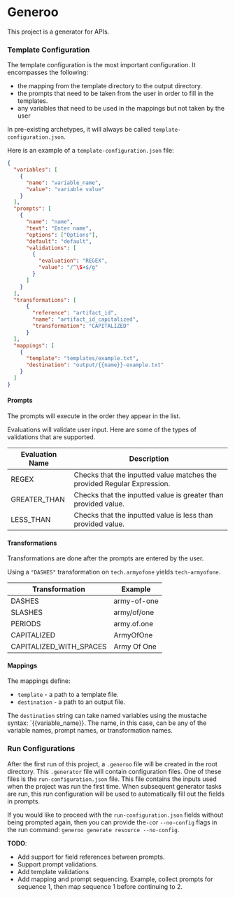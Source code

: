 # Generoo

This project is a generator for APIs.

### Template Configuration

The template configuration is the most important configuration. It encompasses the following:
* the mapping from the template directory to the output directory.
* the prompts that need to be taken from the user in order to fill in the templates.
* any variables that need to be used in the mappings but not taken by the user

In pre-existing archetypes, it will always be called `template-configuration.json`.

Here is an example of a `template-configuration.json` file:

```json
{
  "variables": [
    {
      "name": "variable_name",
      "value": "variable value"
    }
  ],
  "prompts": [
    {
      "name": "name",
      "text": "Enter name",
      "options": ["Options"],
      "default": "default",
      "validations": [
        {
          "evaluation": "REGEX",
          "value": "/^\S+$/g"
        }
      ]
    }
  ],
  "transformations": [
      {
        "reference": "artifact_id",
        "name": "artifact_id_capitalized",
        "transformation": "CAPITALIZED"
      }
  ],
  "mappings": [
    {
      "template": "templates/example.txt",
      "destination": "output/{{name}}-example.txt"
    }
  ]
}
```

#### Prompts

The prompts will execute in the order they appear in the list.

Evaluations will validate user input. Here are some of the types of validations that are supported.

| Evaluation Name | Description |
| --- | --- |
| REGEX | Checks that the inputted value matches the provided Regular Expression. |
| GREATER_THAN | Checks that the inputted value is greater than provided value.  |
| LESS_THAN | Checks that the inputted value is less than provided value. |

#### Transformations

Transformations are done after the prompts are entered by the user. 

Using a `"DASHES"` transformation on `tech.armyofone` yields `tech-armyofone`.

| Transformation | Example |
|---|---|
|DASHES | army-of-one  |
|SLASHES | army/of/one |
|PERIODS | army.of.one  |
|CAPITALIZED | ArmyOfOne |
|CAPITALIZED_WITH_SPACES | Army Of One |

#### Mappings

The mappings define:
* `template` - a path to a template file.
* `destination` - a path to an output file.

The `destination` string can take named variables using the mustache syntax: `{{variable_name}}. The name, in this case,
can be any of the variable names, prompt names, or transformation names.


### Run Configurations

After the first run of this project, a `.generoo` file will be created in the root directory. This `.generator` file
will contain configuration files. One of these files is the `run-configuration.json` file. This file contains the inputs
used when the project was run the first time. When subsequent generator tasks are run, this run configuration will be 
used to automatically fill out the fields in prompts. 

If you would like to proceed with the `run-configuration.json` fields without being prompted again, then you can provide
 the`-c`or `--no-config` flags in the run command: `generoo generate resource --no-config`.
 
**TODO**: 
* Add support for field references between prompts.
* Support prompt validations.
* Add template validations
* Add mapping and prompt sequencing. Example, collect prompts for sequence 1, then map sequence 1 before continuing to 2.
